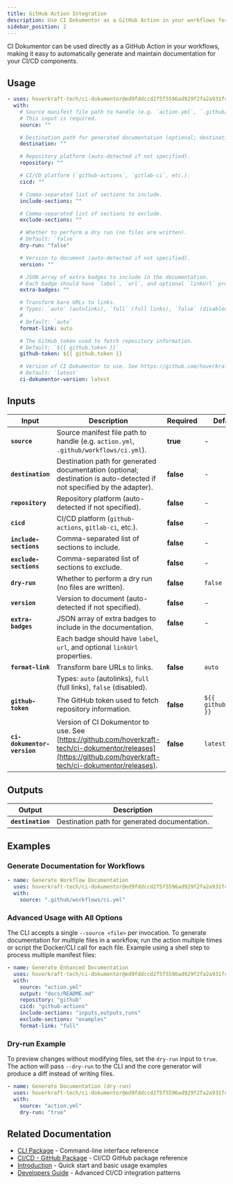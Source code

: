 ```yaml
---
title: GitHub Action Integration
description: Use CI Dokumentor as a GitHub Action in your workflows for automated documentation generation
sidebar_position: 2
---
```


CI Dokumentor can be used directly as a GitHub Action in your workflows, making it easy to automatically generate and maintain documentation for your CI/CD components.

<!-- usage:start -->

## Usage

```yaml
- uses: hoverkraft-tech/ci-dokumentor@ed9fddccd2f5f5596ad929f2fa2a931fcdd5a282 # 0.1.3
  with:
    # Source manifest file path to handle (e.g. `action.yml`, `.github/workflows/ci.yml`).
    # This input is required.
    source: ""

    # Destination path for generated documentation (optional; destination is auto-detected if not specified by the adapter).
    destination: ""

    # Repository platform (auto-detected if not specified).
    repository: ""

    # CI/CD platform (`github-actions`, `gitlab-ci`, etc.).
    cicd: ""

    # Comma-separated list of sections to include.
    include-sections: ""

    # Comma-separated list of sections to exclude.
    exclude-sections: ""

    # Whether to perform a dry run (no files are written).
    # Default: `false`
    dry-run: "false"

    # Version to document (auto-detected if not specified).
    version: ""

    # JSON array of extra badges to include in the documentation.
    # Each badge should have `label`, `url`, and optional `linkUrl` properties.
    extra-badges: ""

    # Transform bare URLs to links.
    # Types: `auto` (autolinks), `full` (full links), `false` (disabled).
    #
    # Default: `auto`
    format-link: auto

    # The GitHub token used to fetch repository information.
    # Default: `${{ github.token }}`
    github-token: ${{ github.token }}

    # Version of CI Dokumentor to use. See https://github.com/hoverkraft-tech/ci-dokumentor/releases.
    # Default: `latest`
    ci-dokumentor-version: latest
```

<!-- usage:end -->

<!-- inputs:start -->

## Inputs

| **Input**                   | **Description**                                                                                                                                              | **Required** | **Default**           |
| --------------------------- | ------------------------------------------------------------------------------------------------------------------------------------------------------------ | ------------ | --------------------- |
| **`source`**                | Source manifest file path to handle (e.g. `action.yml`, `.github/workflows/ci.yml`).                                                                         | **true**     | -                     |
| **`destination`**           | Destination path for generated documentation (optional; destination is auto-detected if not specified by the adapter).                                       | **false**    | -                     |
| **`repository`**            | Repository platform (auto-detected if not specified).                                                                                                        | **false**    | -                     |
| **`cicd`**                  | CI/CD platform (`github-actions`, `gitlab-ci`, etc.).                                                                                                        | **false**    | -                     |
| **`include-sections`**      | Comma-separated list of sections to include.                                                                                                                 | **false**    | -                     |
| **`exclude-sections`**      | Comma-separated list of sections to exclude.                                                                                                                 | **false**    | -                     |
| **`dry-run`**               | Whether to perform a dry run (no files are written).                                                                                                         | **false**    | `false`               |
| **`version`**               | Version to document (auto-detected if not specified).                                                                                                        | **false**    | -                     |
| **`extra-badges`**          | JSON array of extra badges to include in the documentation.                                                                                                  | **false**    | -                     |
|                             | Each badge should have `label`, `url`, and optional `linkUrl` properties.                                                                                    |              |                       |
| **`format-link`**           | Transform bare URLs to links.                                                                                                                                | **false**    | `auto`                |
|                             | Types: `auto` (autolinks), `full` (full links), `false` (disabled).                                                                                          |              |                       |
| **`github-token`**          | The GitHub token used to fetch repository information.                                                                                                       | **false**    | `${{ github.token }}` |
| **`ci-dokumentor-version`** | Version of CI Dokumentor to use. See [https://github.com/hoverkraft-tech/ci-dokumentor/releases](https://github.com/hoverkraft-tech/ci-dokumentor/releases). | **false**    | `latest`              |

<!-- inputs:end -->

<!-- secrets:start -->
<!-- secrets:end -->

<!-- outputs:start -->

## Outputs

| **Output**        | **Description**                               |
| ----------------- | --------------------------------------------- |
| **`destination`** | Destination path for generated documentation. |

<!-- outputs:end -->

<!-- examples:start -->

## Examples

### Generate Documentation for Workflows

```yaml
- name: Generate Workflow Documentation
  uses: hoverkraft-tech/ci-dokumentor@ed9fddccd2f5f5596ad929f2fa2a931fcdd5a282 # 0.1.3
  with:
    source: ".github/workflows/ci.yml"
```

### Advanced Usage with All Options

The CLI accepts a single `--source <file>` per invocation. To generate documentation for multiple files in a workflow, run the action multiple times or script the Docker/CLI call for each file. Example using a shell step to process multiple manifest files:

```yaml
- name: Generate Enhanced Documentation
  uses: hoverkraft-tech/ci-dokumentor@ed9fddccd2f5f5596ad929f2fa2a931fcdd5a282 # 0.1.3
  with:
    source: "action.yml"
    output: "docs/README.md"
    repository: "github"
    cicd: "github-actions"
    include-sections: "inputs,outputs,runs"
    exclude-sections: "examples"
    format-link: "full"
```

### Dry-run Example

To preview changes without modifying files, set the `dry-run` input to `true`. The action will pass `--dry-run` to the CLI and the core generator will produce a diff instead of writing files.

```yaml
- name: Generate Documentation (dry-run)
  uses: hoverkraft-tech/ci-dokumentor@ed9fddccd2f5f5596ad929f2fa2a931fcdd5a282 # 0.1.3
  with:
    source: "action.yml"
    dry-run: "true"
```

<!-- examples:end -->

## Related Documentation

- [CLI Package](../packages/cli/) - Command-line interface reference
- [CI/CD - GitHub Package](../packages/cicd/github-actions/) - CI/CD GitHub package reference
- [Introduction](../intro.md) - Quick start and basic usage examples
- [Developers Guide](../developers/ci-cd.md) - Advanced CI/CD integration patterns
